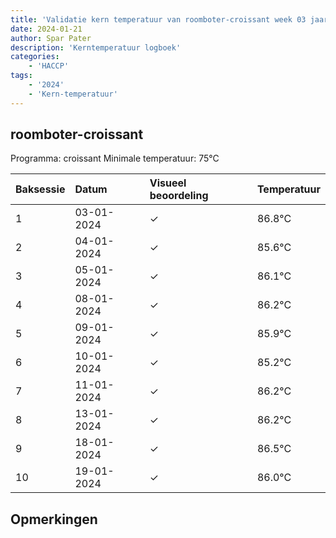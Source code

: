 ```yaml
---
title: 'Validatie kern temperatuur van roomboter-croissant week 03 jaar 2024'
date: 2024-01-21
author: Spar Pater
description: 'Kerntemperatuur logboek'
categories:
    - 'HACCP'
tags:
    - '2024'
    - 'Kern-temperatuur'
---
```


## roomboter-croissant

Programma: croissant
Minimale temperatuur: 75°C

| Baksessie | Datum | Visueel beoordeling | Temperatuur |
|:---|:---|:---|:---|
| 1 | 03-01-2024 | &check; | 86.8°C |
| 2 | 04-01-2024 | &check; | 85.6°C |
| 3 | 05-01-2024 | &check; | 86.1°C |
| 4 | 08-01-2024 | &check; | 86.2°C |
| 5 | 09-01-2024 | &check; | 85.9°C |
| 6 | 10-01-2024 | &check; | 85.2°C |
| 7 | 11-01-2024 | &check; | 86.2°C |
| 8 | 13-01-2024 | &check; | 86.2°C |
| 9 | 18-01-2024 | &check; | 86.5°C |
| 10 | 19-01-2024 | &check; | 86.0°C |

## Opmerkingen


